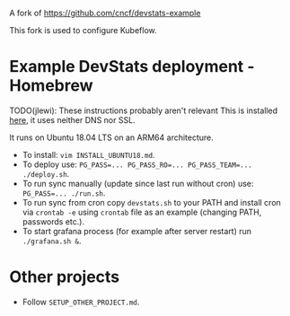 A fork of https://github.com/cncf/devstats-example

This fork is used to configure Kubeflow.

# Example DevStats deployment - Homebrew

TODO(jlewi): These instructions probably aren't relevant
This is installed [here](http://147.75.105.130:3001), it uses neither DNS nor SSL.

It runs on Ubuntu 18.04 LTS on an ARM64 architecture.

- To install: `vim INSTALL_UBUNTU18.md`.
- To deploy use: `PG_PASS=... PG_PASS_RO=... PG_PASS_TEAM=... ./deploy.sh`.
- To run sync manually (update since last run without cron) use: `PG_PASS=... ./run.sh`.
- To run sync from cron copy `devstats.sh` to your PATH and install cron via `crontab -e` using `crontab` file as an example (changing PATH, passwords etc.).
- To start grafana process (for example after server restart) run `./grafana.sh &`.

# Other projects

- Follow `SETUP_OTHER_PROJECT.md`.
